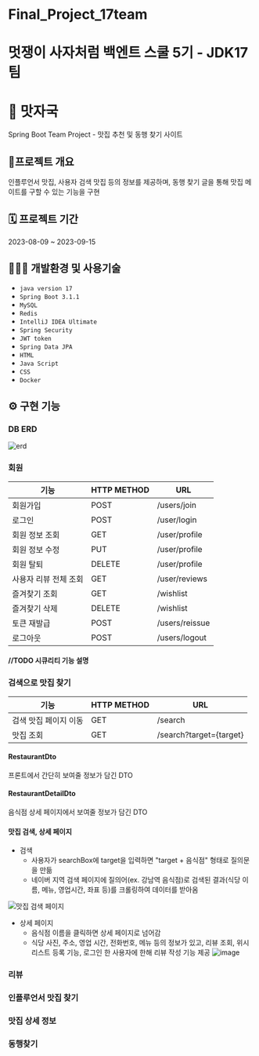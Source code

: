 # Final_Project_17team
# 멋쟁이 사자처럼 백엔트 스쿨 5기 - JDK17 팀
# 👣 맛자국
Spring Boot Team Project - 맛집 추천 및 동행 찾기 사이트

## 📒프로젝트 개요
인플루언서 맛집, 사용자 검색 맛집 등의 정보를 제공하며, 동행 찾기 글을 통해 맛집 메이트를 구할 수 있는 기능을 구현

## 🗓️ 프로젝트 기간
2023-08-09 ~ 2023-09-15

## 🧑🏻‍💻 개발환경 및 사용기술
- `java version 17`
- `Spring Boot 3.1.1`
- `MySQL`
- `Redis`
- `IntelliJ IDEA Ultimate`
- `Spring Security`
- `JWT token`
- `Spring Data JPA`
- `HTML`
- `Java Script`
- `CSS`
- `Docker`

## ⚙️ 구현 기능

### DB ERD
![erd](https://github.com/likelion-backend-5th/Final_Project_17team/assets/86220874/1686e5bb-de1c-4c53-9682-d10892d7be72)

### 회원
 기능 | HTTP METHOD | URL
 --- | ----------- | ---
 회원가입 | POST | /users/join
 로그인 | POST | /user/login
 회원 정보 조회 | GET | /user/profile
 회원 정보 수정 | PUT | /user/profile
 회원 탈퇴 | DELETE | /user/profile
 사용자 리뷰 전체 조회 | GET | /user/reviews
 즐겨찾기 조회 | GET | /wishlist
 즐겨찾기 삭제 | DELETE | /wishlist
 토큰 재발급 | POST | /users/reissue
 로그아웃 | POST | /users/logout
 

#### //TODO 시큐리티 기능 설명


### 검색으로 맛집 찾기
 기능 | HTTP METHOD | URL
 --- | ----------- | ---
 검색 맛집 페이지 이동 | GET | /search
 맛집 조회 | GET | /search?target={target}

#### RestaurantDto
프론트에서 간단히 보여줄 정보가 담긴 DTO    

#### RestaurantDetailDto
음식점 상세 페이지에서 보여줄 정보가 담긴 DTO

#### 맛집 검색, 상세 페이지 
- 검색
  - 사용자가 searchBox에 target을 입력하면 "target + 음식점" 형태로 질의문을 만듦
  - 네이버 지역 검색 페이지에 질의어(ex. 강남역 음식점)로 검색된 결과(식당 이름, 메뉴, 영업시간, 좌표 등)를 크롤링하여 데이터를 받아옴

![맛집 검색 페이지 ](https://github.com/likelion-backend-5th/Final_Project_17team/assets/86220874/96a83b85-da67-42ed-a327-a94f5df61ecd)

- 상세 페이지
  - 음식점 이름을 클릭하면 상세 페이지로 넘어감
  - 식당 사진, 주소, 영업 시간, 전화번호, 메뉴 등의 정보가 있고, 리뷰 조회, 위시리스트 등록 기능, 로그인 한 사용자에 한해 리뷰 작성 기능 제공
 ![image](https://github.com/likelion-backend-5th/Final_Project_17team/assets/86220874/850031a3-fd07-4cc7-a696-30c242a7a69d)


### 리뷰

### 인플루언서 맛집 찾기

### 맛집 상세 정보



### 동행찾기
   

